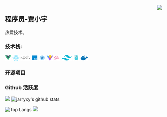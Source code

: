 <img align="right" src="https://count.getloli.com/get/@:jarryxy?theme=rule34">

## 程序员-贾小宇

热爱技术。


### **技术栈:**

<a href="https://v3.cn.vuejs.org"><code><img height="20" src="./images/vue.png"></code></a>
<a href="https://reactjs.org/"><code><img height="20" src="./images/react.svg"></code></a>
<a href="https://nextjs.org/"><code><img height="20" src="./images/next.png"></code></a>
<a href="https://www.tslang.cn/index.html"><code><img height="20" src="./images/typescript.png"></code></a>
<a href="https://webpack.js.org/"><code><img height="20" src="./images/webpack.svg"></code></a>
<a href="https://cn.vitejs.dev"><code><img height="20" src="./images/vite.png"></code></a>
<a href="https://sass-lang.com"><code><img height="20" src="./images/sass2.png"></code></a>
<a href="https://tailwindcss.com"><code><img height="20" src="./images/tailwindcss.png"></code></a>
<a href="https://go.dev/"><code><img height="20" src="./images/golang.png"></code></a>
<a href="https://www.docker.com"><code><img height="20" src="./images/docker.png"></code></a>

### 开源项目


### Github 活跃度

[![](https://activity-graph.herokuapp.com/graph?username=jarryxy&theme=dracula)](https://github.com/ashutosh00710/github-readme-activity-graph)
![jarryxy's github stats](https://github-readme-stats.vercel.app/api?username=jarryxy&show_icons=true&theme=vue)

![Top Langs](https://github-readme-stats.vercel.app/api/top-langs/?username=jarryxy&langs_count=6)
![](https://github-readme-stats.vercel.app/api/top-langs/?username=jarryxy&layout=compact&langs_count=6)
